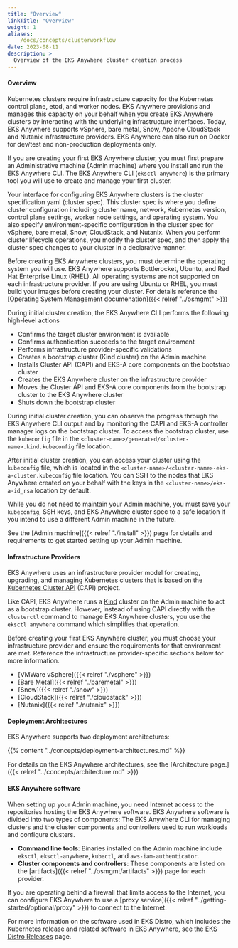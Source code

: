 ```yaml
---
title: "Overview"
linkTitle: "Overview"
weight: 1
aliases:
    /docs/concepts/clusterworkflow
date: 2023-08-11
description: >
  Overview of the EKS Anywhere cluster creation process
---
```


#### Overview

Kubernetes clusters require infrastructure capacity for the Kubernetes control plane, etcd, and worker nodes. EKS Anywhere provisions and manages this capacity on your behalf when you create EKS Anywhere clusters by interacting with the underlying infrastructure interfaces. Today, EKS Anywhere supports vSphere, bare metal, Snow, Apache CloudStack and Nutanix infrastructure providers. EKS Anywhere can also run on Docker for dev/test and non-production deployments only.

If you are creating your first EKS Anywhere cluster, you must first prepare an Administrative machine (Admin machine) where you install and run the EKS Anywhere CLI. The EKS Anywhere CLI (`eksctl anywhere`) is the primary tool you will use to create and manage your first cluster. 

Your interface for configuring EKS Anywhere clusters is the cluster specification yaml (cluster spec). This cluster spec is where you define cluster configuration including cluster name, network, Kubernetes version, control plane settings, worker node settings, and operating system. You also specify environment-specific configuration in the cluster spec for vSphere, bare metal, Snow, CloudStack, and Nutanix. When you perform cluster lifecycle operations, you modify the cluster spec, and then apply the cluster spec changes to your cluster in a declarative manner.

Before creating EKS Anywhere clusters, you must determine the operating system you will use. EKS Anywhere supports Bottlerocket, Ubuntu, and Red Hat Enterprise Linux (RHEL). All operating systems are not supported on each infrastructure provider. If you are using Ubuntu or RHEL, you must build your images before creating your cluster. For details reference the [Operating System Management documenation]({{< relref "../osmgmt" >}})

During initial cluster creation, the EKS Anywhere CLI performs the following high-level actions
- Confirms the target cluster environment is available
- Confirms authentication succeeds to the target environment
- Performs infrastructure provider-specific validations
- Creates a bootstrap cluster (Kind cluster) on the Admin machine
- Installs Cluster API (CAPI) and EKS-A core components on the bootstrap cluster
- Creates the EKS Anywhere cluster on the infrastructure provider
- Moves the Cluster API and EKS-A core components from the bootstrap cluster to the EKS Anywhere cluster
- Shuts down the bootstrap cluster

During initial cluster creation, you can observe the progress through the EKS Anywhere CLI output and by monitoring the CAPI and EKS-A controller manager logs on the bootstrap cluster. To access the bootstrap cluster, use the `kubeconfig` file in the `<cluster-name>/generated/<cluster-name>.kind.kubeconfig` file location.

After initial cluster creation, you can access your cluster using the `kubeconfig` file, which is located in the `<cluster-name>/<cluster-name>-eks-a-cluster.kubeconfig` file location. You can SSH to the nodes that EKS Anywhere created on your behalf with the keys in the `<cluster-name>/eks-a-id_rsa` location by default. 

While you do not need to maintain your Admin machine, you must save your `kubeconfig`, SSH keys, and EKS Anywhere cluster spec to a safe location if you intend to use a different Admin machine in the future. 

See the [Admin machine]({{< relref "./install" >}}) page for details and requirements to get started setting up your Admin machine.

#### Infrastructure Providers

EKS Anywhere uses an infrastructure provider model for creating, upgrading, and managing Kubernetes clusters that is based on the [Kubernetes Cluster API](https://cluster-api.sigs.k8s.io/) (CAPI) project.

Like CAPI, EKS Anywhere runs a [Kind](https://kind.sigs.k8s.io/) cluster on the Admin machine to act as a bootstrap cluster. However, instead of using CAPI directly with the `clusterctl` command to manage EKS Anywhere clusters, you use the `eksctl anywhere` command which simplifies that operation.

Before creating your first EKS Anywhere cluster, you must choose your infrastructure provider and ensure the requirements for that environment are met. Reference the infrastructure provider-specific sections below for more information.
- [VMWare vSphere]({{< relref "./vsphere" >}}) 
- [Bare Metal]({{< relref "./baremetal" >}}) 
- [Snow]({{< relref "./snow" >}}) 
- [CloudStack]({{< relref "./cloudstack" >}}) 
- [Nutanix]({{< relref "./nutanix" >}}) 

#### Deployment Architectures

EKS Anywhere supports two deployment architectures:

{{% content "../concepts/deployment-architectures.md" %}}

For details on the EKS Anywhere architectures, see the [Architecture page.]({{< relref "../concepts/architecture.md" >}}) 

#### EKS Anywhere software

When setting up your Admin machine, you need Internet access to the repositories hosting the EKS Anywhere software.
EKS Anywhere software is divided into two types of components: The EKS Anywhere CLI for managing clusters and the cluster components and controllers used to run workloads and configure clusters.

* **Command line tools**: Binaries installed on the Admin machine include `eksctl`, `eksctl-anywhere`, `kubectl`, and `aws-iam-authenticator`.
* **Cluster components and controllers**: These components are listed on the [artifacts]({{< relref "../osmgmt/artifacts" >}}) page for each provider.

If you are operating behind a firewall that limits access to the Internet, you can configure EKS Anywhere to use a [proxy service]({{< relref "../getting-started/optional/proxy" >}}) to connect to the Internet.

For more information on the software used in EKS Distro, which includes the Kubernetes release and related software in EKS Anywhere, see the [EKS Distro Releases](https://distro.eks.amazonaws.com/#releases) page.
